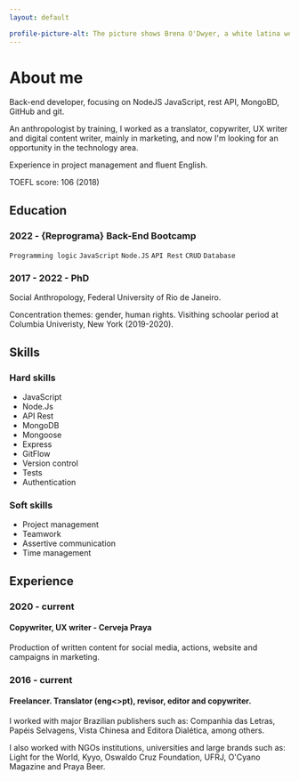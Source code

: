 ```yaml
---
layout: default

profile-picture-alt: The picture shows Brena O'Dwyer, a white latina woman with brown eyes and brown wavy hair. She is smiling. The background is blurred green.
---
```


# About me
Back-end developer, focusing on NodeJS JavaScript, rest API, MongoBD, GitHub and git.

An anthropologist by training, I worked as a translator, copywriter, UX writer and digital content writer, mainly in marketing, and now I'm looking for an opportunity in the technology area.

Experience in project management and fluent English.

TOEFL score: 106 (2018)


## Education
### 2022 - {Reprograma} Back-End Bootcamp
`Programming logic`
`JavaScript`
`Node.JS`
`API Rest`
`CRUD`
`Database`


### 2017 - 2022 - PhD
Social Anthropology, Federal University of Rio de Janeiro.

Concentration themes: gender, human rights.
Visithing schoolar period at Columbia Univeristy, New York (2019-2020).

## Skills
### Hard skills
* JavaScript
* Node.Js
* API Rest
* MongoDB
* Mongoose
* Express
* GitFlow
* Version control
* Tests
* Authentication

### Soft skills
* Project management
* Teamwork
* Assertive communication
* Time management


## Experience
### 2020 - current
#### Copywriter, UX writer - Cerveja Praya
Production of written content for
social media, actions, website and campaigns in marketing.

### 2016 - current
#### Freelancer. Translator (eng<>pt), revisor, editor and copywriter.
I worked with major Brazilian publishers
such as: Companhia das Letras,
Papéis Selvagens, Vista Chinesa 
and Editora Dialética, among others.

I also worked with NGOs institutions, universities and large brands such as: Light for the World, Kyyo, Oswaldo Cruz Foundation, UFRJ, O'Cyano Magazine and Praya Beer.